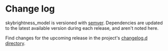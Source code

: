 # Change log

skybrightness_model is versioned with [semver](https://semver.org/).
Dependencies are updated to the latest available version during each release, and aren't noted here.

Find changes for the upcoming release in the project's [changelog.d directory](https://github.com/lsst-dm/skybrightness_model/tree/main/changelog.d/).

<!-- scriv-insert-here -->
